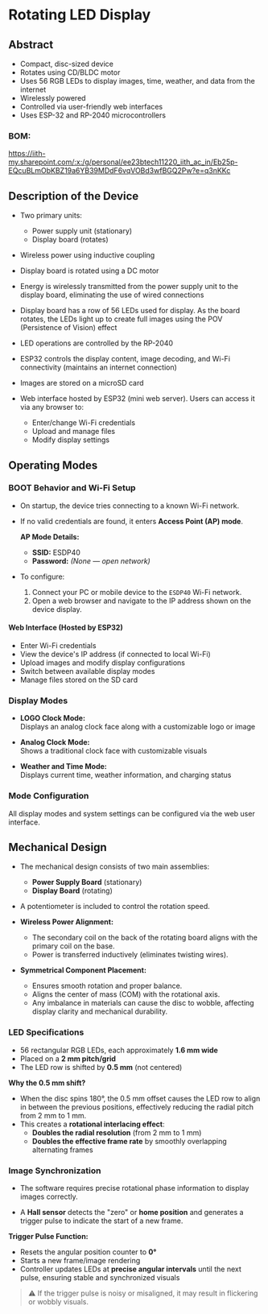 # Rotating LED Display

## Abstract

- Compact, disc-sized device  
- Rotates using CD/BLDC motor  
- Uses 56 RGB LEDs to display images, time, weather, and data from the internet  
- Wirelessly powered  
- Controlled via user-friendly web interfaces  
- Uses ESP-32 and RP-2040 microcontrollers
  
### BOM:
https://iith-my.sharepoint.com/:x:/g/personal/ee23btech11220_iith_ac_in/Eb25p-EQcuBLmObKBZ19a6YB39MDdF6vqVOBd3wfBGQ2Pw?e=q3nKKc

## Description of the Device

- Two primary units:
  - Power supply unit (stationary)
  - Display board (rotates)

- Wireless power using inductive coupling  
- Display board is rotated using a DC motor  
- Energy is wirelessly transmitted from the power supply unit to the display board, eliminating the use of wired connections  
- Display board has a row of 56 LEDs used for display. As the board rotates, the LEDs light up to create full images using the POV (Persistence of Vision) effect  
- LED operations are controlled by the RP-2040  
- ESP32 controls the display content, image decoding, and Wi-Fi connectivity (maintains an internet connection)  
- Images are stored on a microSD card  
- Web interface hosted by ESP32 (mini web server). Users can access it via any browser to:
  - Enter/change Wi-Fi credentials
  - Upload and manage files
  - Modify display settings

## Operating Modes

### BOOT Behavior and Wi-Fi Setup

- On startup, the device tries connecting to a known Wi-Fi network.
- If no valid credentials are found, it enters **Access Point (AP) mode**.

  **AP Mode Details:**
  - **SSID:** ESDP40  
  - **Password:** *(None — open network)*

- To configure:
  1. Connect your PC or mobile device to the `ESDP40` Wi-Fi network.
  2. Open a web browser and navigate to the IP address shown on the device display.

#### Web Interface (Hosted by ESP32)

- Enter Wi-Fi credentials
- View the device's IP address (if connected to local Wi-Fi)
- Upload images and modify display configurations
- Switch between available display modes
- Manage files stored on the SD card

### Display Modes

- **LOGO Clock Mode:**  
  Displays an analog clock face along with a customizable logo or image

- **Analog Clock Mode:**  
  Shows a traditional clock face with customizable visuals

- **Weather and Time Mode:**  
  Displays current time, weather information, and charging status

### Mode Configuration

All display modes and system settings can be configured via the web user interface.

## Mechanical Design

- The mechanical design consists of two main assemblies:
  - **Power Supply Board** (stationary)
  - **Display Board** (rotating)

- A potentiometer is included to control the rotation speed.

- **Wireless Power Alignment:**
  - The secondary coil on the back of the rotating board aligns with the primary coil on the base.
  - Power is transferred inductively (eliminates twisting wires).

- **Symmetrical Component Placement:**
  - Ensures smooth rotation and proper balance.
  - Aligns the center of mass (COM) with the rotational axis.
  - Any imbalance in materials can cause the disc to wobble, affecting display clarity and mechanical durability.

### LED Specifications

- 56 rectangular RGB LEDs, each approximately **1.6 mm wide**  
- Placed on a **2 mm pitch/grid**  
- The LED row is shifted by **0.5 mm** (not centered)

**Why the 0.5 mm shift?**

- When the disc spins 180°, the 0.5 mm offset causes the LED row to align in between the previous positions, effectively reducing the radial pitch from 2 mm to 1 mm.
- This creates a **rotational interlacing effect**:
  - **Doubles the radial resolution** (from 2 mm to 1 mm)
  - **Doubles the effective frame rate** by smoothly overlapping alternating frames

### Image Synchronization

- The software requires precise rotational phase information to display images correctly.

- A **Hall sensor** detects the "zero" or **home position** and generates a trigger pulse to indicate the start of a new frame.

**Trigger Pulse Function:**

- Resets the angular position counter to **0°**
- Starts a new frame/image rendering
- Controller updates LEDs at **precise angular intervals** until the next pulse, ensuring stable and synchronized visuals

> ⚠️ If the trigger pulse is noisy or misaligned, it may result in flickering or wobbly visuals.

